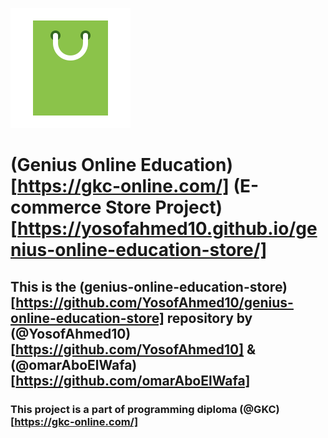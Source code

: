![Logo](ecommerce.gif)
# (Genius Online Education)[https://gkc-online.com/] (E-commerce Store Project)[https://yosofahmed10.github.io/genius-online-education-store/]
## This is the (genius-online-education-store)[https://github.com/YosofAhmed10/genius-online-education-store] repository by (@YosofAhmed10)[https://github.com/YosofAhmed10] &amp; (@omarAboElWafa)[https://github.com/omarAboElWafa]
### This project is a part of programming diploma (@GKC)[https://gkc-online.com/]
